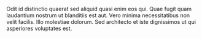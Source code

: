 Odit id distinctio quaerat sed aliquid quasi enim eos qui.
Quae fugit quam laudantium nostrum ut blanditiis est aut.
Vero minima necessitatibus non velit facilis.
Illo molestiae dolorum.
Sed architecto et iste dignissimos ut qui asperiores voluptates est.